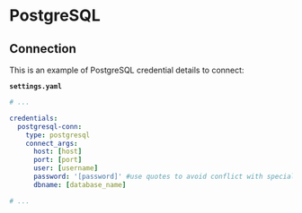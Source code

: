# PostgreSQL

## Connection

This is an example of PostgreSQL credential details to connect:

**`settings.yaml`**

```yaml
# ...

credentials:
  postgresql-conn:
    type: postgresql
    connect_args:
      host: [host]
      port: [port]
      user: [username]
      password: '[password]' #use quotes to avoid conflict with special characters
      dbname: [database_name]

# ...
```
